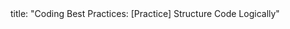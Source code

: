 <frontmatter>
title: "Coding Best Practices: [Practice] Structure Code Logically"
</frontmatter>

<include src="navbar.md" boilerplate />

<include src="unit-inPage-asFlat.md" boilerplate />